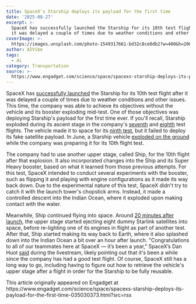 ```yaml
---
title: SpaceX's Starship deploys its payload for the first time
date: '2025-08-27'
excerpt: >-
  SpaceX has successfully launched the Starship for its 10th test flight after
  it was delayed a couple of times due to weather conditions and other issu...
coverImage: >-
  https://images.unsplash.com/photo-1549317661-bd32c8ce0db2?w=400&h=200&fit=crop&auto=format
author: AIVibe
tags:
  - Ai
category: Transportation
source: >-
  https://www.engadget.com/science/space/spacexs-starship-deploys-its-payload-for-the-first-time-035030373.html?src=rss
---
```

<p>SpaceX has <a data-i13n="cpos:1;pos:1" href="https://www.spacex.com/launches/starship-flight-10">successfully launched</a> the Starship for its 10th test flight after it was delayed a couple of times due to weather conditions and other issues. This time, the company was able to achieve its objectives without the vehicle and its booster exploding mid-test. One of those objectives was deploying Starship&#39;s payload for the first time ever. If you&#39;ll recall, Starship exploded during its ascent stage in the company&#39;s <a data-i13n="cpos:2;pos:1" href="https://www.engadget.com/science/space/spacexs-starship-explodes-during-ascent-in-its-seventh-test-flight-034440913.html">seventh</a> and <a data-i13n="cpos:3;pos:1" href="https://www.engadget.com/science/space/spacexs-starship-explodes-again-during-its-eighth-test-flight-140018375.html">eighth</a> test flights. The vehicle made it to space for its <a data-i13n="cpos:4;pos:1" href="https://www.engadget.com/science/space/spacexs-ninth-starship-test-flight-reaches-space-but-fails-to-deploy-fake-satellites-120057474.html">ninth test</a>, but it failed to deploy its fake satellite payload. In June, a Starship vehicle <a data-i13n="cpos:5;pos:1" href="https://www.engadget.com/science/space/spacexs-starship-explodes-on-the-ground-during-a-routine-test-130025133.html">exploded on the ground</a> while the company was preparing it for its 10th flight test.</p>
<p>The company had to use another upper stage, called Ship, for the 10th flight after that explosion. It also incorporated changes into the Ship and its Super Heavy booster, based on what it learned from those previous attempts. For this test, SpaceX intended to conduct several experiments with the booster, such as flipping it and playing with engine configurations as it made its way back down. Due to the experimental nature of this test, SpaceX didn&#39;t try to catch it with the launch tower&#39;s chopstick arms. Instead, it made a controlled descent into the Indian Ocean, where it exploded upon making contact with the water.</p>
<span id="end-legacy-contents"></span><p>Meanwhile, Ship continued flying into space. Around <a data-i13n="cpos:6;pos:1" href="https://www.space.com/space-exploration/private-spaceflight/spacex-launches-starship-flight-10-critical-test-flight-video">20 minutes after launch</a>, the upper stage started ejecting eight dummy Starlink satellites into space, before re-lighting one of its engines in flight as part of another test. After that, Ship started making its way back to Earth, where it also splashed down into the Indian Ocean a bit over an hour after launch. &quot;Congratulations to all of our teammates here at SpaceX — it’s been a year,&quot; SpaceX’s Dan Huot <a data-i13n="cpos:7;pos:1" href="https://edition.cnn.com/science/live-news/spacex-starship-flight-10-launch-08-26-25">said</a> during the livestream, likely pointing out that it&#39;s been a while since the company has had a good test flight. Of course, SpaceX still has a long way to go, including having to figure out how to retrieve the vehicle&#39;s upper stage after a flight in order for the Starship to be fully reusable.</p>This article originally appeared on Engadget at https://www.engadget.com/science/space/spacexs-starship-deploys-its-payload-for-the-first-time-035030373.html?src=rss
